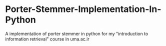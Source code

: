 # Porter-Stemmer-Implementation-In-Python
A implementation of porter stemmer in python for my "introduction to information retrieval" course in uma.ac.ir
